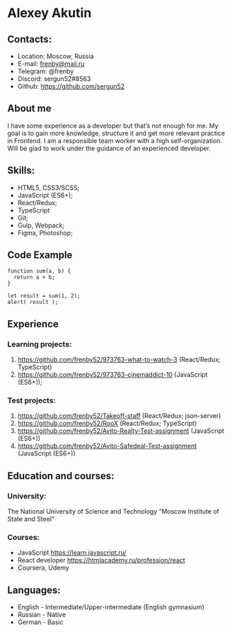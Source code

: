 # Alexey Akutin 

## Contacts:
* Location: Moscow, Russia
* E-mail: frenby@mail.ru
* Telegram: @frenby
* Discord: sergun52#8563
* Github: https://github.com/sergun52 

## About me
I have some experience as a developer but that’s not enough for me. My goal is to gain more knowledge, structure it and get more relevant practice in Frontend. I am a responsible team worker with a high self-organization. Will be glad to work under the guidance of an experienced developer. 

## Skills:
* HTML5, CSS3/SCSS;
* JavaScript (ES6+);
* React/Redux;
* TypeScript
* Git;
* Gulp, Webpack;
* Figma, Photoshop;

## Code Example
```
function sum(a, b) {
  return a + b;
}

let result = sum(1, 2);
alert( result );
```

## Experience
### Learning projects:
1.	https://github.com/frenby52/973763-what-to-watch-3 (React/Redux; TypeScript)
2.	https://github.com/frenby52/973763-cinemaddict-10 (JavaScript (ES6+));
### Test projects:
1.	https://github.com/frenby52/Takeoff-staff (React/Redux; json-server)
2.	https://github.com/frenby52/RooX (React/Redux; TypeScript)
3.	https://github.com/frenby52/Avito-Realty-Test-assignment (JavaScript (ES6+))
4.	https://github.com/frenby52/Avito-Safedeal-Test-assignment (JavaScript (ES6+))

## Education and courses:
### University: 
The National University of Science and Technology “Moscow Institute of State and Steel”
### Courses:
* JavaScript https://learn.javascript.ru/
* React developer https://htmlacademy.ru/profession/react
* Coursera, Udemy

## Languages:
* English - Intermediate/Upper-intermediate (English gymnasium)
* Russian - Native
* German - Basic
